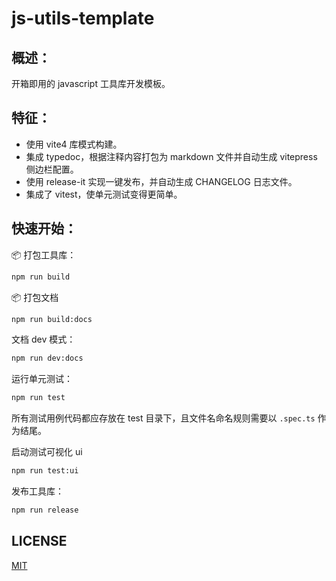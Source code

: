 # js-utils-template

## 概述：

开箱即用的 javascript 工具库开发模板。

## 特征：

- 使用 vite4 库模式构建。
- 集成 typedoc，根据注释内容打包为 markdown 文件并自动生成 vitepress 侧边栏配置。
- 使用 release-it 实现一键发布，并自动生成 CHANGELOG 日志文件。
- 集成了 vitest，使单元测试变得更简单。

## 快速开始：

📦 打包工具库：

```sh
npm run build
```

📦 打包文档

```sh
npm run build:docs
```

文档 dev 模式：

```sh
npm run dev:docs
```

运行单元测试：

```sh
npm run test
```

所有测试用例代码都应存放在 test 目录下，且文件名命名规则需要以 `.spec.ts` 作为结尾。

启动测试可视化 ui

```sh
npm run test:ui
```

发布工具库：

```sh
npm run release
```

## LICENSE

[MIT](/LICENSE)
